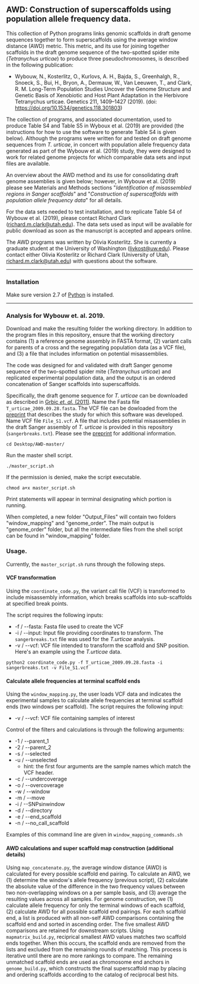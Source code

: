 ## AWD: Construction of superscaffolds using population allele frequency data. 

This collection of Python programs links genomic scaffolds in draft genome sequences together to form superscaffolds using the average window distance (AWD) metric. This metric, and its use for joining together scaffolds in the draft genome sequence of the two-spotted spider mite (*Tetranychus urticae*) to produce three pseudochromosomes, is described in the following publication:

- Wybouw, N., Kosterlitz, O., Kurlovs, A. H., Bajda, S., Greenhalgh, R., Snoeck, S., Bui, H., Bryon, A., Dermauw, W., Van Leeuwen, T., and Clark, R. M. Long-Term Population Studies Uncover the Genome Structure and Genetic Basis of Xenobiotic and Host Plant Adaptation in the Herbivore Tetranychus urticae. Genetics 211, 1409–1427 (2019). (doi: https://doi.org/10.1534/genetics.118.301803)

The collection of programs, and associated documentation, used to produce Table S4 and Table S5 in Wyboux et al. (2019) are provided (the instructions for how to use the software to generate Table S4 is given below). Although the programs were written for and tested on draft genome sequences from *T. urticae*, in concert with population allele frequency data generated as part of the Wybouw et al. (2019) study, they were designed to work for related genome projects for which comparable data sets and input files are available.

An overview about the AWD method and its use for consolidating draft genome assemblies is given below; however, in Wybouw et al. (2019) please see Materials and Methods sections "*Identification of misassembled regions in Sanger scaffolds*" and "*Construction of superscaffolds with population allele frequency data*" for all details.

For the data sets needed to test installation, and to replicate Table S4 of Wybouw et al. (2019), please contact Richard Clark (richard.m.clark@utah.edu). The data sets used as input will be available for public download as soon as the manuscript is accepted and appears online.

The AWD programs was written by Olivia Kosterlitz. She is currently a graduate student at the University of Washington (livkost@uw.edu). Please contact either Olivia Kosterlitz or Richard Clark (University of Utah, richard.m.clark@utah.edu) with questions about the software.

---

### Installation

Make sure version 2.7 of [Python](https://www.python.org/download/releases/2.7/) is installed.

---

### Analysis for Wybouw et. al. 2019.

Download and make the resulting folder the working directory. In addition to the program files in this repository, ensure that the working directory contains (1) a reference genome assembly in FASTA format, (2) variant calls for parents of a cross and the segregating population data (as a VCF file), and (3) a file that includes information on potential misassemblies. 

The code was designed for and validated with draft Sanger genome sequence of the two-spotted spider mite (*Tetranychus urticae*) and replicated experimental population data, and the output is an ordered concatenation of Sanger scaffolds into superscaffolds. 

Specifically, the draft genome sequence for *T. urticae* can be downloaded as described in [Grbic *et. al.* (2011)](https://www.nature.com/articles/nature10640). Name the Fasta file `T_urticae_2009.09.28.fasta`. The VCF file can be dowloaded from the [preprint](https://doi.org/10.1101/474064) that describes the study for which this software was developed. Name VCF file `File_S1.vcf`. A file that includes potential misassemblies in the draft Sanger assembly of *T. urticae* is provided in this repository (`sangerbreaks.txt`). Please see the [preprint](https://doi.org/10.1101/474064) for additional information. 

```
cd Desktop/AWD-master/
```
Run the master shell script.
```
./master_script.sh
```
If the permission is denied, make the script executable. 
```
chmod a+x master_script.sh
```
Print statements will appear in terminal designating which portion is running.

When completed, a new folder "Output_Files" will contain two folders "window_mapping" and "genome_order". The main output is "genome_order" folder, but all the intermediate files from the shell script can be found in "window_mapping" folder. 

### Usage. 

Currently, the `master_script.sh` runs through the following steps. 

#### VCF transformation

Using the `coordinate_code.py`, the variant call file (VCF) is transformed to include misassembly information, which breaks scaffolds into sub-scaffolds at specified break points. 

The script requires the following inputs:
- -f / --fasta: Fasta file used to create the VCF
- -i / --input: Input file providing coordinates to transform. The `sangerbreaks.txt` file was used for the *T.urticae* analysis.
- -v / --vcf: VCF file intended to transform the scaffold and SNP position. 
Here's an example using the *T.urticae* data. 
```
python2 coordinate_code.py -f T_urticae_2009.09.28.fasta -i sangerbreaks.txt -v File_S1.vcf
```

#### Calculate allele frequencies at terminal scaffold ends

Using the `window_mapping.py`, the user loads VCF data and indicates the experimental samples to calculate allele frequencies at terminal scaffold ends (two windows per scaffold). The script requires the following input:
- -v / --vcf: VCF file containing samples of interest

Control of the filters and calculations is through the following arguments:
- -1 / --parent_1
- -2 / --parent_2
- -s / --selected
- -u / --unselected
  - hint: the first four arguments are the sample names which match the VCF header. 
- -c / --undercoverage
- -o / --overcoverage
- -w / --window
- -m / --move
- -i / --SNPsinwindow
- -d / --directory
- -e / --end_scaffold
- -n / --no_call_scaffold

Examples of this command line are given in `window_mapping_commands.sh`

#### AWD calculations and super scaffold map construction (additional details)

Using `map_concatenate.py`, the average window distance (AWD) is calculated for every possible scaffold end pairing. To calculate an AWD, we (1) determine the window's allele frequency (previous script), (2) calculate the absolute value of the difference in the two frequency values between two non-overlapping windows on a per sample basis, and (3) average the resulting values across all samples. For genome construction, we (1) calculate allele frequency for only the terminal windows of each scaffold, (2) calculate AWD for all possible scaffold end pairings. For each scaffold end, a list is produced with all non-self AWD comparisons containing the scaffold end and sorted in ascending order. The five smallest AWD comparisons are retained for downstream scripts. Using `mapmatrix_build.py`, reciprical smallest AWD values matches two scaffold ends together. When this occurs, the scaffold ends are removed from the lists and excluded from the remaining rounds of matching. This process is iterative until there are no more rankings to compare. The remaining unmatched scaffold ends are used as chromosome end anchors in `genome_build.py`, which constructs the final superscaffold map by placing and ordering scaffolds according to the catalog of reciprocal best hits. 


